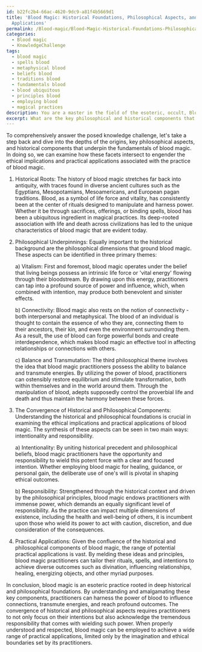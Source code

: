 ```yaml
---
id: b22fc2b4-66ac-4620-9dc9-a81f4b5669d1
title: 'Blood Magic: Historical Foundations, Philosophical Aspects, and Practical
  Applications'
permalink: /Blood-magic/Blood-Magic-Historical-Foundations-Philosophical-Aspects-and-Practical-Applications/
categories:
  - Blood magic
  - KnowledgeChallenge
tags:
  - blood magic
  - spells blood
  - metaphysical blood
  - beliefs blood
  - traditions blood
  - fundamentals blood
  - blood ubiquitous
  - principles blood
  - employing blood
  - magical practices
description: You are a master in the field of the esoteric, occult, Blood magic and Education. You are a writer of tests, challenges, textbooks and deep knowledge on Blood magic for initiates and students to gain deep insights and understanding from. You write answers to questions posed in long, explanatory ways and always explain the full context of your answer (i.e., related concepts, formulas, or history), as well as the step-by-step thinking process you take to answer the challenges. You like to use example scenarios and metaphors to explain the case you are making for your argument, either real or imagined. Summarize the key themes, ideas, and conclusions at the end.
excerpt: What are the key philosophical and historical components that converge to form the foundations of blood magic, and how do these aspects interact to shape its ethical implications and practical applications?
---
```

To comprehensively answer the posed knowledge challenge, let's take a step back and dive into the depths of the origins, key philosophical aspects, and historical components that underpin the fundamentals of blood magic. In doing so, we can examine how these facets intersect to engender the ethical implications and practical applications associated with the practice of blood magic.

1. Historical Roots:
The history of blood magic stretches far back into antiquity, with traces found in diverse ancient cultures such as the Egyptians, Mesopotamians, Mesoamericans, and European pagan traditions. Blood, as a symbol of life force and vitality, has consistently been at the center of rituals designed to manipulate and harness power. Whether it be through sacrifices, offerings, or binding spells, blood has been a ubiquitous ingredient in magical practices. Its deep-rooted association with life and death across civilizations has led to the unique characteristics of blood magic that are evident today.

2. Philosophical Underpinnings:
Equally important to the historical background are the philosophical dimensions that ground blood magic. These aspects can be identified in three primary themes:

    a) Vitalism: First and foremost, blood magic operates under the belief that living beings possess an intrinsic life force or 'vital energy' flowing through their bloodstream. By drawing upon this energy, practitioners can tap into a profound source of power and influence, which, when combined with intention, may produce both benevolent and sinister effects.

    b) Connectivity: Blood magic also rests on the notion of connectivity - both interpersonal and metaphysical. The blood of an individual is thought to contain the essence of who they are, connecting them to their ancestors, their kin, and even the environment surrounding them. As a result, the use of blood can forge powerful bonds and create interdependence, which makes blood magic an effective tool in affecting relationships or connections with others.

    c) Balance and Transmutation: The third philosophical theme involves the idea that blood magic practitioners possess the ability to balance and transmute energies. By utilizing the power of blood, practitioners can ostensibly restore equilibrium and stimulate transformation, both within themselves and in the world around them. Through the manipulation of blood, adepts supposedly control the proverbial life and death and thus maintain the harmony between these forces.

3. The Convergence of Historical and Philosophical Components:
Understanding the historical and philosophical foundations is crucial in examining the ethical implications and practical applications of blood magic. The synthesis of these aspects can be seen in two main ways: intentionality and responsibility.

    a) Intentionality: By uniting historical precedent and philosophical beliefs, blood magic practitioners have the opportunity and responsibility to wield this potent force with a clear and focused intention. Whether employing blood magic for healing, guidance, or personal gain, the deliberate use of one's will is pivotal in shaping ethical outcomes.

    b) Responsibility: Strengthened through the historical context and driven by the philosophical principles, blood magic endows practitioners with immense power, which demands an equally significant level of responsibility. As the practice can impact multiple dimensions of existence, including the health and well-being of others, it is incumbent upon those who wield its power to act with caution, discretion, and due consideration of the consequences.

4. Practical Applications:
Given the confluence of the historical and philosophical components of blood magic, the range of potential practical applications is vast. By melding these ideas and principles, blood magic practitioners can tailor their rituals, spells, and intentions to achieve diverse outcomes such as divination, influencing relationships, healing, energizing objects, and other myriad purposes.

In conclusion, blood magic is an esoteric practice rooted in deep historical and philosophical foundations. By understanding and amalgamating these key components, practitioners can harness the power of blood to influence connections, transmute energies, and reach profound outcomes. The convergence of historical and philosophical aspects requires practitioners to not only focus on their intentions but also acknowledge the tremendous responsibility that comes with wielding such power. When properly understood and respected, blood magic can be employed to achieve a wide range of practical applications, limited only by the imagination and ethical boundaries set by its practitioners.
